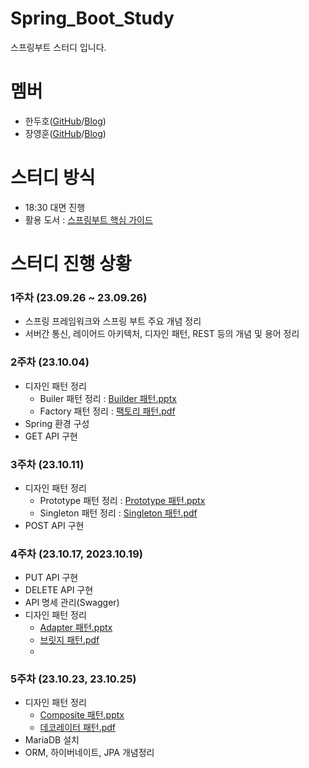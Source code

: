 # Spring_Boot_Study


스프링부트 스터디 입니다.


# 멤버
* 한두호(<a href="https://github.com/3C37">GitHub</a>/<a href="https://3c37.tistory.com/">Blog</a>)
* 장영훈(<a href="https://github.com/JangYeonghun">GitHub</a>/<a href="https://blog.naver.com/gnsdudwkd">Blog</a>)

# 스터디 방식


* 18:30 대면 진행
* 활용 도서 : <a href="https://product.kyobobook.co.kr/detail/S000061352140">스프링부트 핵심 가이드</a>


# 스터디 진행 상황
### 1주차 (23.09.26 ~ 23.09.26)
* 스프링 프레임워크와 스프링 부트 주요 개념 정리
* 서버간 통신, 레이어드 아키텍처, 디자인 패턴, REST 등의 개념 및 용어 정리

### 2주차 (23.10.04)
* 디자인 패턴 정리
  * Builer 패턴 정리 : [Builder 패턴.pptx](https://github.com/3C37/Spring_Boot_Study/files/12802177/Builder.pptx)
  * Factory 패턴 정리 : [팩토리 패턴.pdf](https://github.com/3C37/Spring_Boot_Study/issues/2#issue-1925893141)
* Spring 환경 구성
* GET API 구현

### 3주차 (23.10.11)
* 디자인 패턴 정리
  * Prototype 패턴 정리 : [Prototype 패턴.pptx](https://github.com/3C37/Spring_Boot_Study/files/12867505/Prototype.pptx)
  * Singleton 패턴 정리 : [Singleton 패턴.pdf](https://github.com/3C37/Spring_Boot_Study/issues/5#issue-1937335730)
* POST API 구현

### 4주차 (23.10.17, 2023.10.19)
  * PUT API 구현
  * DELETE API 구현
  * API 명세 관리(Swagger)
  * 디자인 패턴 정리
    * [Adapter 패턴.pptx](https://github.com/3C37/Spring_Boot_Study/files/13041989/Adapter.pptx)
    * [브릿지 패턴.pdf](https://github.com/3C37/Spring_Boot_Study/files/13041996/default.pdf)
    * 
### 5주차 (23.10.23, 23.10.25)
  * 디자인 패턴 정리
      * [Composite 패턴.pptx](https://github.com/3C37/Spring_Boot_Study/files/13164625/Composite.pptx)
      * [데코레이터 패턴.pdf](https://github.com/3C37/Spring_Boot_Study/files/13164662/default.pdf)
  * MariaDB 설치
  * ORM, 하이버네이트, JPA 개념정리
